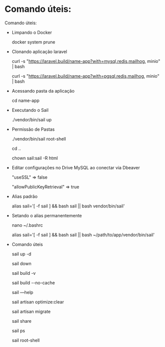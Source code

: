 # Comando úteis:

Comando úteis:

- Limpando o Docker

  docker system prune

- Clonando aplicação laravel

  curl -s "https://laravel.build/name-app?with=mysql,redis,mailhog, minio" | bash
  
  curl -s "https://laravel.build/name-app?with=pgsql,redis,mailhog, minio" | bash


- Acessando pasta da aplicação

  cd name-app 


- Executando o Sail

  ./vendor/bin/sail up


- Permissão de Pastas

  ./vendor/bin/sail root-shell

  cd ..
  
  chown sail:sail -R html


- Editar configurações no Drive MySQL ao conectar via Dbeaver

  "useSSL" ⇒ false

  "allowPublicKeyRetrieval" ⇒ true
  

- Alias padrão

  alias sail='[ -f sail ] && bash sail || bash vendor/bin/sail'
  

- Setando o alias permanentemente

  nano ~/.bashrc
  
  alias sail='[ -f sail ] && bash sail || bash ~/path/to/app/vendor/bin/sail'
  

- Comando úteis

  sail up -d
  
  sail down
  
  sail build -v
  
  sail build --no-cache
  
  sail —help
  
  sail artisan optimize:clear
  
  sail artisan migrate
  
  sail share
  
  sail ps
  
  sail root-shell
